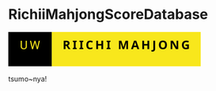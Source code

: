 # RichiiMahjongScoreDatabase

[![badge](uw-riichi-mahjong.svg)](https://discord.gg/3m2Q55pQG7)

tsumo~nya!
